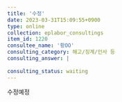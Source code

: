 ```yaml
---
title: '수정'
date: 2023-03-31T15:09:55+0900
type: online
collection: eplabor_consultings
item_id: 1220
consultee_name: '황OO'
consulting_category: 해고/징계/인사 등
consulting_answer: |
    
consulting_status: waiting
---
```


수정예정

